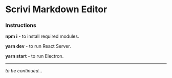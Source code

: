 # Scrivi Markdown Editor
 
### Instructions
__npm i__ - to install required modules.

__yarn dev__ - to run React Server.
 
__yarn start__ - to run Electron.

---

_to be continued..._
